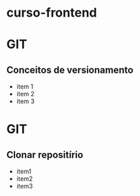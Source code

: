 # curso-frontend
# GIT
## Conceitos de versionamento
- item 1
- item 2
- item 3
# GIT
## Clonar repositírio
- item1
- item2
- item3 